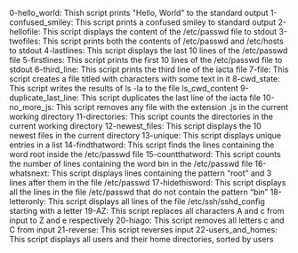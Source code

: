 0-hello_world: Thish script prints "Hello, World" to the standard output
1-confused_smiley: This script prints a confused smiley to standard output
2-hellofile: This script displays the content of the /etc/passwd file to stdout
3-twofiles: This script prints both the contents of /etc/passwd and /etc/hosts to stdout
4-lastlines: This script displays the last 10 lines of the /etc/passwd file
5-firstlines: This script prints the first 10 lines of the /etc/passwd file to stdout
6-third_line: This script prints the third line of the iacta file
7-file: This script creates a file titled with characters with some text in it
8-cwd_state: This script writes the results of ls -la to the file ls_cwd_content
9-duplicate_last_line: This script duplicates the last line of the iacta file
10-no_more_js: This script removes any file with the extension .js in the current working directory
11-directories: This script counts the directories in the current working directory
12-newest_files: This script displays the 10 newest files in the current directory
13-unique: This script displays unique entries in a list
14-findthatword: This script finds the lines containing the word root inside the /etc/passwd file
15-countthatword: This script counts the number of lines containing the word bin in the /etc/passwd file
16-whatsnext: This script displays lines containing the pattern “root” and 3 lines after them in the file /etc/passwd
17-hidethisword: This script displays all the lines in the file /etc/passwd that do not contain the pattern “bin”
18-letteronly: This script displays all lines of the file /etc/ssh/sshd_config starting with a letter
19-AZ: This script replaces all characters A and c from input to Z and e respectively
20-hiago: This script removes all letters c and C from input
21-reverse: This script reverses input
22-users_and_homes: This script displays all users and their home directories, sorted by users
